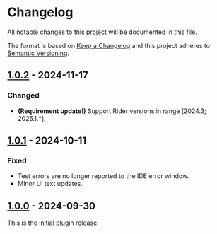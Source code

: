 # Changelog
All notable changes to this project will be documented in this file.

The format is based on [Keep a Changelog](http://keepachangelog.com/en/1.0.0/)
and this project adheres to [Semantic Versioning](http://semver.org/spec/v2.0.0.html).

## [1.0.2] - 2024-11-17
### Changed
- **(Requirement update!)** Support Rider versions in range \[2024.3; 2025.1.*\].

## [1.0.1] - 2024-10-11
### Fixed
- Test errors are no longer reported to the IDE error window.
- Minor UI text updates.

## [1.0.0] - 2024-09-30
This is the initial plugin release.

[1.0.0]: https://github.com/JetBrains/rider-trx-plugin/releases/tag/v1.0.0
[1.0.1]: https://github.com/JetBrains/rider-trx-plugin/compare/v1.0.0...v1.0.1
[1.0.2]: https://github.com/JetBrains/rider-trx-plugin/compare/v1.0.1...v1.0.2
[Unreleased]: https://github.com/JetBrains/rider-trx-plugin/compare/v1.0.2...HEAD
